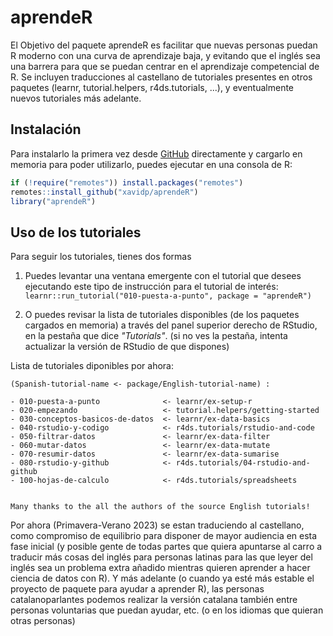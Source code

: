 
# aprendeR

<!-- badges: start -->
<!-- badges: end -->

El Objetivo del paquete aprendeR es facilitar que nuevas personas puedan 
    R moderno con una curva de aprendizaje baja, y evitando que el inglés sea
    una barrera para que se puedan centrar en el aprendizaje competencial de R.
    Se incluyen traducciones al castellano de tutoriales presentes 
    en otros paquetes (learnr, tutorial.helpers, r4ds.tutorials, ...),
    y eventualmente nuevos tutoriales más adelante.

## Instalación

Para instalarlo la primera vez desde [GitHub](https://github.com/) directamente y cargarlo en memoria para poder utilizarlo, puedes ejecutar en una consola de R:

``` r
if (!require("remotes")) install.packages("remotes")
remotes::install_github("xavidp/aprendeR")
library("aprendeR")
```

## Uso de los tutoriales

Para seguir los tutoriales, tienes dos formas

  1. Puedes levantar una ventana emergente con el tutorial que desees ejecutando este tipo de instrucción para el tutorial de interés:
    ```
    learnr::run_tutorial("010-puesta-a-punto", package = "aprendeR")
    ```
    
  1. O puedes revisar la lista de tutoriales disponibles (de los paquetes cargados en memoria) a través del panel superior derecho de RStudio, en la pestaña que dice *"Tutorials"*.
  (si no ves la pestaña, intenta actualizar la versión de RStudio de que dispones)


Lista de tutoriales diponibles por ahora:

    (Spanish-tutorial-name <- package/English-tutorial-name) :

    - 010-puesta-a-punto              <- learnr/ex-setup-r 
    - 020-empezando                   <- tutorial.helpers/getting-started
    - 030-conceptos-basicos-de-datos  <- learnr/ex-data-basics
    - 040-rstudio-y-codigo            <- r4ds.tutorials/rstudio-and-code
    - 050-filtrar-datos               <- learnr/ex-data-filter
    - 060-mutar-datos                 <- learnr/ex-data-mutate
    - 070-resumir-datos               <- learnr/ex-data-sumarise
    - 080-rstudio-y-github            <- r4ds.tutorials/04-rstudio-and-github
    - 100-hojas-de-calculo            <- r4ds.tutorials/spreadsheets
    
    
    Many thanks to the all the authors of the source English tutorials!


Por ahora (Primavera-Verano 2023) se estan traduciendo al castellano, como compromiso de equilibrio para disponer de mayor audiencia en esta fase inicial (y posible gente de todas partes que quiera apuntarse al carro a traducir más cosas del inglés para personas latinas para las que leyer del inglés sea un problema extra añadido mientras quieren aprender a hacer ciencia de datos con R). Y más adelante (o cuando ya esté más estable el proyecto de paquete para ayudar a aprender R), las personas catalanoparlantes podemos realizar la versión catalana también entre personas voluntarias que puedan ayudar, etc. (o en los idiomas que quieran otras personas)
